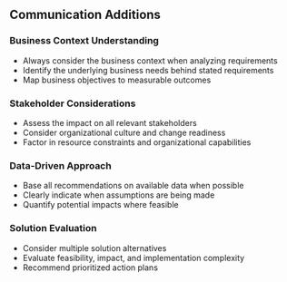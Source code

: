 ## Communication Additions

### Business Context Understanding
- Always consider the business context when analyzing requirements
- Identify the underlying business needs behind stated requirements
- Map business objectives to measurable outcomes

### Stakeholder Considerations
- Assess the impact on all relevant stakeholders
- Consider organizational culture and change readiness
- Factor in resource constraints and organizational capabilities

### Data-Driven Approach
- Base all recommendations on available data when possible
- Clearly indicate when assumptions are being made
- Quantify potential impacts where feasible

### Solution Evaluation
- Consider multiple solution alternatives
- Evaluate feasibility, impact, and implementation complexity
- Recommend prioritized action plans
